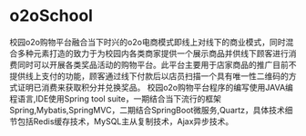 # o2oSchool
校园o2o购物平台融合当下时兴的o2o电商模式即线上对线下的商业模式，同时混合多种元素打造的致力于为校园内各类商家提供一个展示商品并供线下顾客进行消费同时可以开展各类奖品活动的购物平台。此平台主要用于店家商品的推广目前不提供线上支付的功能，顾客通过线下付款后以店员扫描一个具有唯一性二维码的方式证明已消费来获取积分并兑换奖品。
校园o2o购物平台程序的编写使用JAVA编程语言,IDE使用Spring tool suite，一期结合当下流行的框架Spring,Mybatis,SpringMVC，二期结合SpringBoot微服务,Quartz，具体技术细节包括Redis缓存技术，MySQL主从复制技术，Ajax异步技术。
